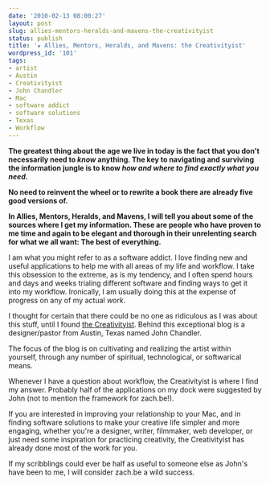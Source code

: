 ```yaml
---
date: '2010-02-13 08:00:27'
layout: post
slug: allies-mentors-heralds-and-mavens-the-creativityist
status: publish
title: '★ Allies, Mentors, Heralds, and Mavens: the Creativityist'
wordpress_id: '101'
tags:
- artist
- Austin
- Creativityist
- John Chandler
- Mac
- software addict
- software solutions
- Texas
- Workflow
---
```


**The greatest thing about the age we live in today is the fact that you don't necessarily need to _know_ anything. The key to navigating and surviving the information jungle is to know _how and where to find exactly what you need_.**

**No need to reinvent the wheel or to rewrite a book there are already five good versions of.**

**In Allies, Mentors, Heralds, and Mavens, I will tell you about some of the sources where I get my information. These are people who have proven to me time and again to be elegant and thorough in their unrelenting search for what we all want: The best of everything.**

I am what you might refer to as a software addict. I love finding new and useful applications to help me with all areas of my life and workflow. I take this obsession to the extreme, as is my tendency, and I often spend hours and days and weeks trialing different software and finding ways to get it into my workflow. Ironically, I am usually doing this at the expense of progress on any of my actual _work_.

I thought for certain that there could be no one as ridiculous as I was about this stuff, until I found [the Creativityist](http://creativityist.com). Behind this exceptional blog is a designer/pastor from Austin, Texas named John Chandler.

The focus of the blog is on cultivating and realizing the artist within yourself, through any number of spiritual, technological, or softwarical means.

Whenever I have a question about workflow, the Creativityist is where I find my answer. Probably half of the applications on my dock were suggested by John (not to mention the framework for zach.be!).

If you are interested in improving your relationship to your Mac, and in finding software solutions to make your creative life simpler and more engaging, whether you're a designer, writer, filmmaker, web developer, or just need some inspiration for practicing creativity, the Creativityist has already done most of the work for you.

If my scribblings could ever be half as useful to someone else as John's have been to me, I will consider zach.be a wild success.
